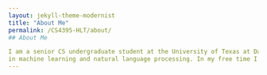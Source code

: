 ```yaml
---
layout: jekyll-theme-modernist
title: "About Me"
permalink: /CS4395-HLT/about/
## About Me

I am a senior CS undergraduate student at the University of Texas at Dallas. I am part of the Collegium V honors program and the CS^2 honors program. I am very interested
in machine learning and natural language processing. In my free time I enjoy reading, rock climbing, exercising, and playing videogames.
---
```

